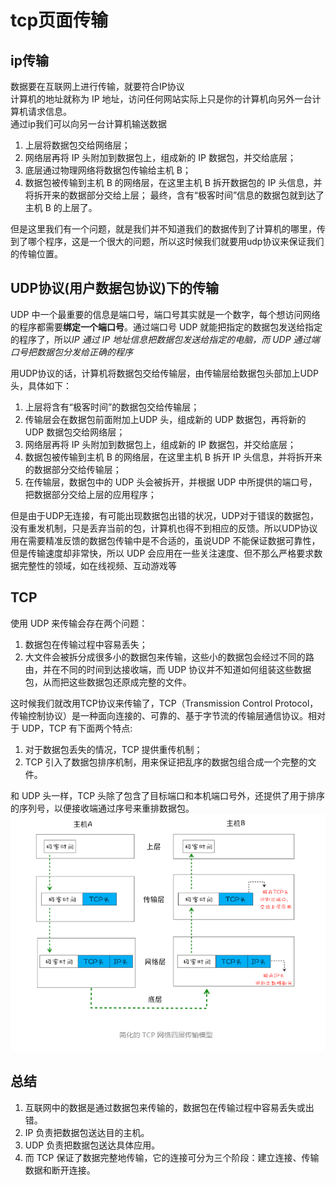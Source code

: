 # tcp页面传输
## ip传输
数据要在互联网上进行传输，就要符合IP协议<br/>
计算机的地址就称为 IP 地址，访问任何网站实际上只是你的计算机向另外一台计算机请求信息。<br/>
通过ip我们可以向另一台计算机输送数据
1. 上层将数据包交给网络层；
2. 网络层再将 IP 头附加到数据包上，组成新的 IP 数据包，并交给底层；
3. 底层通过物理网络将数据包传输给主机 B；
4. 数据包被传输到主机 B 的网络层，在这里主机 B 拆开数据包的 IP 头信息，并将拆开来的数据部分交给上层；
最终，含有“极客时间”信息的数据包就到达了主机 B 的上层了。

但是这里我们有一个问题，就是我们并不知道我们的数据传到了计算机的哪里，传到了哪个程序，这是一个很大的问题，所以这时候我们就要用udp协议来保证我们的传输位置。
## UDP协议(用户数据包协议)下的传输
UDP 中一个最重要的信息是端口号，端口号其实就是一个数字，每个想访问网络的程序都需要**绑定一个端口号**。通过端口号 UDP 就能把指定的数据包发送给指定的程序了，所以*IP 通过 IP 地址信息把数据包发送给指定的电脑，而 UDP 通过端口号把数据包分发给正确的程序*

用UDP协议的话，计算机将数据包交给传输层，由传输层给数据包头部加上UDP头，具体如下：<br/>
1. 上层将含有“极客时间”的数据包交给传输层；
2. 传输层会在数据包前面附加上UDP 头，组成新的 UDP 数据包，再将新的 UDP 数据包交给网络层；
3. 网络层再将 IP 头附加到数据包上，组成新的 IP 数据包，并交给底层；
4. 数据包被传输到主机 B 的网络层，在这里主机 B 拆开 IP 头信息，并将拆开来的数据部分交给传输层；
5. 在传输层，数据包中的 UDP 头会被拆开，并根据 UDP 中所提供的端口号，把数据部分交给上层的应用程序；

但是由于UDP无连接，有可能出现数据包出错的状况，UDP对于错误的数据包，没有重发机制，只是丢弃当前的包，计算机也得不到相应的反馈。所以UDP协议用在需要精准反馈的数据包传输中是不合适的，虽说UDP 不能保证数据可靠性，但是传输速度却非常快，所以 UDP 会应用在一些关注速度、但不那么严格要求数据完整性的领域，如在线视频、互动游戏等

## TCP
使用 UDP 来传输会存在两个问题：<br/>
1. 数据包在传输过程中容易丢失；
2. 大文件会被拆分成很多小的数据包来传输，这些小的数据包会经过不同的路由，并在不同的时间到达接收端，而 UDP 协议并不知道如何组装这些数据包，从而把这些数据包还原成完整的文件。

这时候我们就改用TCP协议来传输了，TCP（Transmission Control Protocol，传输控制协议）是一种面向连接的、可靠的、基于字节流的传输层通信协议。相对于 UDP，TCP 有下面两个特点:<br/>

1. 对于数据包丢失的情况，TCP 提供重传机制；
2. TCP 引入了数据包排序机制，用来保证把乱序的数据包组合成一个完整的文件。

和 UDP 头一样，TCP 头除了包含了目标端口和本机端口号外，还提供了用于排序的序列号，以便接收端通过序号来重排数据包。<br/>
![avatar](./tcp.png)

## 总结
1. 互联网中的数据是通过数据包来传输的，数据包在传输过程中容易丢失或出错。
2. IP 负责把数据包送达目的主机。
3. UDP 负责把数据包送达具体应用。
4. 而 TCP 保证了数据完整地传输，它的连接可分为三个阶段：建立连接、传输数据和断开连接。